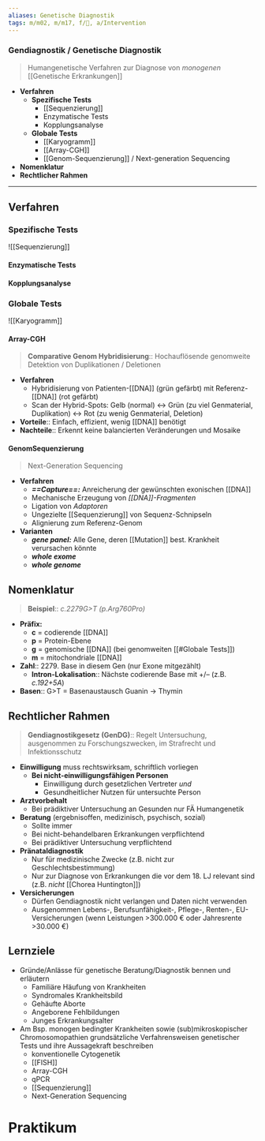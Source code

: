 ```yaml
---
aliases: Genetische Diagnostik
tags: m/m02, m/m17, f/🧬, a/Intervention
---
```

### Gendiagnostik / Genetische Diagnostik 
> Humangenetische Verfahren zur Diagnose von *monogenen* [[Genetische Erkrankungen]]
- **Verfahren**
	- **Spezifische Tests**
		- [[Sequenzierung]]
		- Enzymatische Tests
		- Kopplungsanalyse
	- **Globale Tests**
		- [[Karyogramm]]
		- [[Array-CGH]]
		- [[Genom-Sequenzierung]] / Next-generation Sequencing
- **Nomenklatur**
- **Rechtlicher Rahmen**

---

## Verfahren
### Spezifische Tests
![[Sequenzierung]]
#### Enzymatische Tests
#### Kopplungsanalyse

### Globale Tests
![[Karyogramm]]

#### Array-CGH
> **Comparative Genom Hybridisierung**:: Hochauflösende genomweite Detektion von Duplikationen / Deletionen
- **Verfahren**
	- Hybridisierung von Patienten-[[DNA]] (grün gefärbt) mit Referenz-[[DNA]] (rot gefärbt)
	- Scan der Hybrid-Spots: Gelb (normal) ↔ Grün (zu viel Genmaterial, Duplikation) <→ Rot (zu wenig Genmaterial, Deletion)
- **Vorteile**:: Einfach, effizient, wenig [[DNA]] benötigt
- **Nachteile**:: Erkennt keine balancierten Veränderungen und Mosaike
#### GenomSequenzierung
> Next-Generation Sequencing
- **Verfahren**
	- ***==Capture==:*** Anreicherung der gewünschten exonischen [[DNA]]
	- Mechanische Erzeugung von *[[DNA]]-Fragmenten*
	- Ligation von *Adaptoren*
	- Ungezielte [[Sequenzierung]] von Sequenz-Schnipseln
	- Alignierung zum Referenz-Genom
- **Varianten**
	- ***gene panel:*** Alle Gene, deren [[Mutation]] best. Krankheit verursachen könnte
	- ***whole exome***
	- ***whole genome***


## Nomenklatur
> **Beispiel**:: *c.2279G>T (p.Arg760Pro)*

- **Präfix:**
	- **c** = codierende [[DNA]]
	- **p** = Protein-Ebene
	- **g** = genomische [[DNA]] (bei genomweiten [[#Globale Tests]])
	- **m** = mitochondriale [[DNA]]
- **Zahl**:: 2279. Base in diesem Gen (nur Exone mitgezählt)
	- **Intron-Lokalisation**:: Nächste codierende Base mit +/– (z.B. *c.192+5A*)
- **Basen**:: G>T = Basenaustausch Guanin → Thymin


## Rechtlicher Rahmen
> **Gendiagnostikgesetz (GenDG)**:: Regelt Untersuchung, ausgenommen zu Forschungszwecken, im Strafrecht und Infektionsschutz
- **Einwilligung** muss rechtswirksam, schriftlich vorliegen
	- **Bei nicht-einwilligungsfähigen Personen**
		- Einwilligung durch gesetzlichen Vertreter *und*
		- Gesundheitlicher Nutzen für untersuchte Person
- **Arztvorbehalt**
	- Bei prädiktiver Untersuchung an Gesunden nur FÄ Humangenetik
- **Beratung** (ergebnisoffen, medizinisch, psychisch, sozial)
	- Sollte immer
	- Bei nicht-behandelbaren Erkrankungen verpflichtend
	- Bei prädiktiver Untersuchung verpflichtend
- **Pränataldiagnostik**
	- Nur für medizinische Zwecke (z.B. nicht zur Geschlechtsbestimmung)
	- Nur zur Diagnose von Erkrankungen die vor dem 18. LJ relevant sind (z.B. *nicht* [[Chorea Huntington]])
- **Versicherungen**
	- Dürfen Gendiagnostik nicht verlangen und Daten nicht verwenden
	- Ausgenommen Lebens-, Berufsunfähigkeit-, Pflege-, Renten-, EU-Versicherungen (wenn Leistungen >300.000 € oder Jahresrente >30.000 €)


## Lernziele
- Gründe/Anlässe für genetische Beratung/Diagnostik bennen und erläutern
	- Familiäre Häufung von Krankheiten
	- Syndromales Krankheitsbild
	- Gehäufte Aborte
	- Angeborene Fehlbildungen
	- Junges Erkrankungsalter
- Am Bsp. monogen bedingter Krankheiten sowie (sub)mikroskopischer Chromosomopathien grundsätzliche Verfahrensweisen genetischer Tests und ihre Aussagekraft beschreiben
	- konventionelle Cytogenetik
	- [[FISH]]
	- Array-CGH
	- qPCR
	- [[Sequenzierung]]
	- Next-Generation Sequencing

# Praktikum